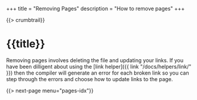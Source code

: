 +++
title = "Removing Pages"
description = "How to remove pages"
+++

{{> crumbtrail}}

# {{title}}

Removing pages involves deleting the file and updating your links. If you have been dilligent about using the [link helper]({{ link "/docs/helpers/link/" }}) then the compiler will generate an error for each broken link so you can step through the errors and choose how to update links to the page.

{{> next-page menu="pages-idx"}}

